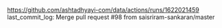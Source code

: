 https://github.com/ashtadhyayi-com/data/actions/runs/1622021459
last_commit_log: Merge pull request #98 from saisriram-sankaran/master